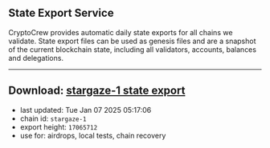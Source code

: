 ## State Export Service
CryptoCrew provides automatic daily state exports for all chains we validate. State export files can be used as genesis files and are a snapshot of the current blockchain state, including all validators, accounts, balances and delegations.

---
**Download: [stargaze-1 state export](https://dl-eu2.ccvalidators.com/SERVICE/stargaze/stargaze-1_export_17065712.json)**
---

- last updated: Tue Jan 07 2025 05:17:06
- chain id: `stargaze-1`
- export height: `17065712`
- use for: airdrops, local tests, chain recovery
